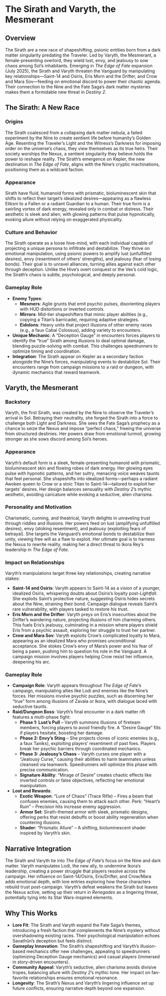 # The Sirath and Varyth, the Mesmerant

## Overview
The Sirath are a new race of shapeshifting, psionic entities born from a dark matter singularity predating the Traveler. Led by Varyth, the Mesmerant, a female-presenting overlord, they wield lust, envy, and jealousy to sow chaos among Sol’s inhabitants. Emerging in *The Edge of Fate* expansion (July 2025), the Sirath and Varyth threaten the Vanguard by manipulating key relationships—Saint-14 and Osiris, Eris Morn and the Drifter, and Crow and Mara Sov—feeding on emotional discord to power their chaotic agenda. Their connection to the Nine and the Fate Saga’s dark matter mysteries makes them a formidable new threat in *Destiny 2*.

## The Sirath: A New Race
### Origins
The Sirath coalesced from a collapsing dark matter nebula, a failed experiment by the Nine to create sentient life before humanity’s Golden Age. Resenting the Traveler’s Light and the Witness’s Darkness for imposing order on the universe’s chaos, they view themselves as its true heirs. Their society worships the Nexus, a sentient singularity they believe holds the power to reshape reality. The Sirath’s emergence on Kepler, the new destination in *The Edge of Fate*, aligns with the Nine’s cryptic machinations, positioning them as a wildcard faction.

### Appearance
Sirath have fluid, humanoid forms with prismatic, bioluminescent skin that shifts to reflect their target’s idealized desires—appearing as a flawless Eliksni to a Fallen or a radiant Guardian to a human. Their true form is a swirling vortex of dark energy, revealed only in combat or distress. Their aesthetic is sleek and alien, with glowing patterns that pulse hypnotically, evoking allure without relying on exaggerated physicality.

### Culture and Behavior
The Sirath operate as a loose hive-mind, with each individual capable of projecting a unique persona to infiltrate and destabilize. They thrive on emotional manipulation, using psionic powers to amplify lust (unfulfilled desires), envy (resentment of others’ strengths), and jealousy (fear of losing bonds). Their goal is to unravel alliances, turning allies against each other through deception. Unlike the Hive’s overt conquest or the Vex’s cold logic, the Sirath’s chaos is subtle, psychological, and deeply personal.

### Gameplay Role
- **Enemy Types**:
  - **Mesmers**: Agile grunts that emit psychic pulses, disorienting players with HUD distortions or inverted controls.
  - **Mirrors**: Mid-tier shapeshifters that mimic player abilities (e.g., copying a Titan’s barricade), requiring adaptive strategies.
  - **Eidolons**: Heavy units that project illusions of other enemy races (e.g., a faux Cabal Colossus), adding variety to encounters.
- **Unique Mechanic**: A “Deception Gauge” in encounters forces players to identify the “true” Sirath among illusions to deal optimal damage, blending puzzle-solving with combat. This challenges speedrunners to optimize timing and coordination.
- **Integration**: The Sirath appear on Kepler as a secondary faction alongside the Nine’s forces, manipulating events to destabilize Sol. Their encounters range from campaign missions to a raid or dungeon, with dynamic mechanics that reward teamwork.

## Varyth, the Mesmerant
### Backstory
Varyth, the first Sirath, was created by the Nine to observe the Traveler’s arrival in Sol. Betraying their neutrality, she forged the Sirath into a force to challenge both Light and Darkness. She sees the Fate Saga’s prophecy as a chance to seize the Nexus and impose “perfect chaos,” freeing the universe from structured destinies. Her powers draw from emotional turmoil, growing stronger as she sows discord among Sol’s heroes.

### Appearance
Varyth’s default form is a sleek, female-presenting humanoid with prismatic, bioluminescent skin and flowing robes of dark energy. Her glowing eyes pulse with hypnotic patterns, and her sultry, menacing voice weaves taunts that feel personal. She shapeshifts into idealized forms—perhaps a radiant Awoken queen to Crow or a stoic Titan to Saint-14—tailored to exploit her targets’ desires. Her design balances sensuality with *Destiny 2*’s mythic aesthetic, avoiding caricature while evoking a seductive, alien charisma.

### Personality and Motivation
Charismatic, cunning, and theatrical, Varyth delights in unraveling trust through riddles and illusions. Her powers feed on lust (amplifying unfulfilled desires), envy (stoking resentment), and jealousy (exploiting fears of betrayal). She targets the Vanguard’s emotional bonds to destabilize their unity, viewing free will as a flaw to exploit. Her ultimate goal is to harness the Nexus to rewrite reality, making her a direct threat to Ikora Rey’s leadership in *The Edge of Fate*.

### Impact on Relationships
Varyth’s manipulations target three key relationships, creating narrative stakes:
- **Saint-14 and Osiris**: Varyth appears to Saint-14 as a vision of a younger, idealized Osiris, whispering doubts about Osiris’s loyalty post-*Lightfall*. She exploits Saint’s protective nature, suggesting Osiris hides secrets about the Nine, straining their bond. Campaign dialogue reveals Saint’s rare vulnerability, with players tasked to restore his trust.
- **Eris Morn and the Drifter**: Varyth preys on Eris’s insecurities about the Drifter’s wandering nature, projecting illusions of him charming others. This fuels Eris’s jealousy, culminating in a mission where players shield Eris from a psychic assault, exploring her struggle to trust her partner.
- **Crow and Mara Sov**: Varyth exploits Crow’s complicated loyalty to Mara, appearing as an idealized Mara who promises unconditional acceptance. She stokes Crow’s envy of Mara’s power and his fear of being a pawn, pushing him to question his role in the Vanguard. A campaign mission involves players helping Crow resist her influence, deepening his arc.

### Gameplay Role
- **Campaign Role**: Varyth appears throughout *The Edge of Fate*’s campaign, manipulating allies like Lodi and enemies like the Nine’s forces. Her missions involve psychic puzzles, such as discerning her “true” form among illusions of Zavala or Ikora, with dialogue laced with seductive taunts.
- **Raid/Dungeon Boss**: Varyth’s final encounter in a dark matter rift features a multi-phase fight:
  - **Phase 1: Lust’s Pull** – Varyth summons illusions of fireteam members, forcing players to avoid friendly fire. A “Desire Gauge” fills if players hesitate, boosting her damage.
  - **Phase 2: Envy’s Sting** – She projects clones of iconic enemies (e.g., a faux Taniks), exploiting players’ resentment of past foes. Players break her psychic barriers through coordinated mechanics.
  - **Phase 3: Jealousy’s Chaos** – Varyth curses one player with a “Jealousy Curse,” causing their abilities to harm teammates unless cleansed via teamwork. Speedrunners will optimize this phase with precise communication.
  - **Signature Ability**: “Mirage of Desire” creates chaotic effects like inverted controls or false objectives, reflecting her emotional manipulation.
- **Loot and Rewards**:
  - **Exotic Weapon**: “Lure of Chaos” (Trace Rifle) – Fires a beam that confuses enemies, causing them to attack each other. Perk: “Heart’s Ruin” – Precision hits increase enemy aggression.
  - **Armor Set**: Sirath-themed armor with sleek, prismatic designs, offering perks that resist debuffs or boost ability regeneration when countering illusions.
  - **Shader**: “Prismatic Allure” – A shifting, bioluminescent shader inspired by Varyth’s skin.

## Narrative Integration
The Sirath and Varyth tie into *The Edge of Fate*’s focus on the Nine and dark matter. Varyth manipulates Lodi, the new ally, to undermine Ikora’s leadership, creating a power struggle that players resolve across the campaign. Her influence on Saint-14/Osiris, Eris/Drifter, and Crow/Mara adds emotional depth, with lore entries exploring how these characters rebuild trust post-campaign. Varyth’s defeat weakens the Sirath but leaves the Nexus active, setting up their return in *Renegades* as a lingering threat, potentially tying into its Star Wars-inspired elements.

## Why This Works
- **Lore Fit**: The Sirath and Varyth expand the Fate Saga’s themes, introducing a fresh faction that complements the Nine’s mystery without overshadowing existing races. Their psychological manipulation echoes Savathûn’s deception but feels distinct.
- **Gameplay Innovation**: The Sirath’s shapeshifting and Varyth’s illusion-based mechanics offer new challenges, appealing to speedrunners (optimizing Deception Gauge mechanics) and casual players (immersed in story-driven encounters).
- **Community Appeal**: Varyth’s seductive, alien charisma avoids divisive tropes, balancing allure with *Destiny 2*’s mythic tone. Her impact on fan-favorite relationships ensures emotional resonance.
- **Longevity**: The Sirath’s Nexus and Varyth’s lingering influence set up future conflicts, ensuring narrative depth beyond one expansion.
